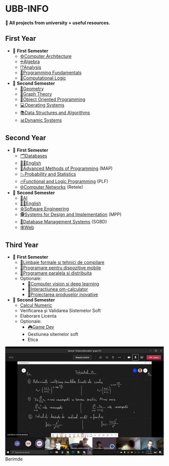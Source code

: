 # UBB-INFO
**🏡 All projects from university + useful resources.**
## First Year
* 📂 **First Semester**
  * [⚙️Computer Architecture](https://github.com/TudorMurariu/UBB-INFO/tree/main/an1/Semestrul1/ASC)
  * [➗Algebra](https://github.com/TudorMurariu/UBB-INFO/tree/main/an1/Semestrul1/Algebra)
  * [⁉️Analysis](https://github.com/TudorMurariu/UBB-INFO/tree/main/an1/Semestrul1/Analiza)
  * [🔰Programming Fundamentals](https://github.com/TudorMurariu/UBB-INFO/tree/main/an1/Semestrul1/Fundamentele%20Programarii)
  * [🗿Computational Logic](https://github.com/TudorMurariu/UBB-INFO/tree/main/an1/Semestrul1/Logica%20Computationala)
* 📂 **Second Semester**
  * [📐Geometry](https://github.com/TudorMurariu/UBB-INFO/tree/main/an1/Semestrul2/Geometrie)
  * [🍇Graph Theory](https://github.com/TudorMurariu/UBB-INFO/tree/main/an1/Semestrul2/Graph-Theory)
  * [🌅Object Oriented Programming](https://github.com/TudorMurariu/UBB-INFO/tree/main/an1/Semestrul2/OOP)
  * [💻Operating Systems](https://github.com/TudorMurariu/UBB-INFO/tree/main/an1/Semestrul2/Operating-Systems)
  * [📚Data Structures and Algorithms](https://github.com/TudorMurariu/UBB-INFO/tree/main/an1/Semestrul2/SDA)
  * [📊Dynamic Systems](https://github.com/TudorMurariu/UBB-INFO/tree/main/an1/Semestrul2/Sisteme%20Dinamice)
## Second Year
* 📂 **First Semester**
   * [🗂️Databases](https://github.com/TudorMurariu/UBB-INFO/tree/main/an2/Semestrul1/Baze%20de%20date)
   * [💂‍♂️English](https://github.com/TudorMurariu/UBB-INFO/tree/main/an2/Semestrul1/Engleza)
   * [🎨Advanced Methods of Programming](https://github.com/TudorMurariu/UBB-INFO/tree/main/an2/Semestrul1/Metode%20Avansate%20de%20Programare) (MAP)
   * [📉Probability and Statistics](https://github.com/TudorMurariu/UBB-INFO/tree/main/an2/Semestrul1/Probabilitati%20si%20statistica) 
   * [🔥Functional and Logic Programming](https://github.com/TudorMurariu/UBB-INFO/tree/main/an2/Semestrul1/Programare%20logica%20si%20functionala) (PLF)
   * [🌐Computer Networks](https://github.com/TudorMurariu/UBB-INFO/tree/main/an2/Semestrul1/Retele) (Retele)
* 📂 **Second Semester**
   * [🤖AI](https://github.com/TudorMurariu/UBB-INFO/tree/main/an2/Semestrul2/AI)
   * [💂‍♂️English](https://github.com/TudorMurariu/UBB-INFO/tree/main/an2/Semestrul2/Engleza)
   * [⚙️Software Engineering](https://github.com/TudorMurariu/UBB-INFO/tree/main/an2/Semestrul2/Inginerie%20Soft)
   * [🕵️Systems for Design and Implementation](https://github.com/TudorMurariu/UBB-INFO/tree/main/an2/Semestrul2/Medii%20de%20Proiectare%20si%20Programare) (MPP)
   * [🔩Database Management Systems](https://github.com/TudorMurariu/UBB-INFO/tree/main/an2/Semestrul2/Sisteme%20de%20gestiune%20a%20bazelor%20de%20date) (SGBD)
   * [🕸️Web](https://github.com/TudorMurariu/UBB-INFO/tree/main/an2/Semestrul2/Web)
## Third Year
* 📂 **First Semester**
  * [💬Limbaje formale si tehnici de compilare](https://github.com/TudorMurariu/UBB-INFO/tree/main/an3/Semestrul1/LFTC)
  * [📱Programare pentru dispozitive mobile](https://github.com/TudorMurariu/UBB-INFO/tree/main/an3/Semestrul1/Mobile)
  * [🔪Programare paralela si distribuita](https://github.com/TudorMurariu/UBB-INFO/tree/main/an3/Semestrul1/PPD)
  * Optionale:
    * [🦾Computer vision si deep learning](https://github.com/TudorMurariu/UBB-INFO/tree/main/an3/Semestrul1/CV_DeepLearning)
    * [👶Interactiunea om-calculator]()
    * [🚀Proiectarea produselor inovative]()
* 📂 **Second Semester**
  * [Calcul Numeric](https://github.com/TudorMurariu/UBB-INFO/tree/main/an3/Semestrul2/Calcul%20Numeric)
  * Verificarea și Validarea Sistemelor Soft
  * Elaborare Licenta
  * Optionale:
    * [🎮Game Dev](https://github.com/TudorMurariu/UBB-INFO/tree/main/an3/Semestrul2/Game%20Dev)
    * Gestiunea sitemelor soft
    * Etica
 
![Poza cu berimde](https://github.com/TudorMurariu/UBB-INFO/blob/main/an1/Semestrul1/Analiza/Partial/SUbiectPartialA.jpg)<br>
Berimde
